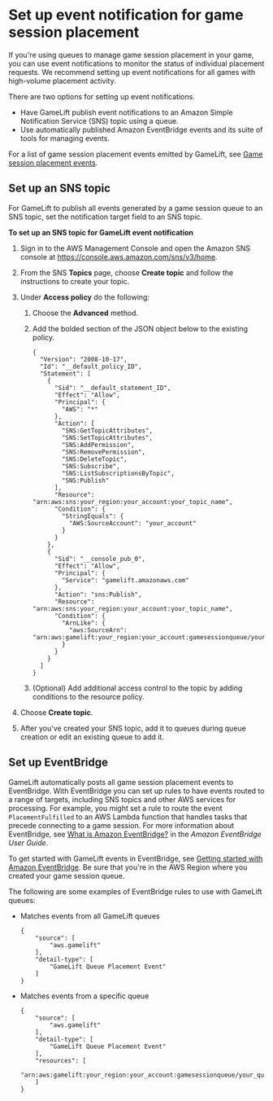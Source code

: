 # Set up event notification for game session placement<a name="queue-notification"></a>

If you're using queues to manage game session placement in your game, you can use event notifications to monitor the status of individual placement requests\. We recommend setting up event notifications for all games with high\-volume placement activity\.

There are two options for setting up event notifications\. 
+ Have GameLift publish event notifications to an Amazon Simple Notification Service \(SNS\) topic using a queue\.
+ Use automatically published Amazon EventBridge events and its suite of tools for managing events\.

For a list of game session placement events emitted by GameLift, see [Game session placement events](queue-events.md)\.

## Set up an SNS topic<a name="queue-notification-sns"></a>

For GameLift to publish all events generated by a game session queue to an SNS topic, set the notification target field to an SNS topic\. 

**To set up an SNS topic for GameLift event notification**

1. Sign in to the AWS Management Console and open the Amazon SNS console at [https://console\.aws\.amazon\.com/sns/v3/home](https://console.aws.amazon.com/sns/v3/home)\.

1. From the SNS **Topics** page, choose **Create topic** and follow the instructions to create your topic\.

1. Under **Access policy** do the following:

   1. Choose the **Advanced** method\.

   1. Add the bolded section of the JSON object below to the existing policy\.

      ```
      {
        "Version": "2008-10-17",
        "Id": "__default_policy_ID",
        "Statement": [
          {
            "Sid": "__default_statement_ID",
            "Effect": "Allow",
            "Principal": {
              "AWS": "*"
            },
            "Action": [
              "SNS:GetTopicAttributes",
              "SNS:SetTopicAttributes",
              "SNS:AddPermission",
              "SNS:RemovePermission",
              "SNS:DeleteTopic",
              "SNS:Subscribe",
              "SNS:ListSubscriptionsByTopic",
              "SNS:Publish"
            ],
            "Resource": "arn:aws:sns:your_region:your_account:your_topic_name",
            "Condition": {
              "StringEquals": {
                "AWS:SourceAccount": "your_account"
              }
            }
          },
          {
            "Sid": "__console_pub_0",
            "Effect": "Allow",
            "Principal": { 
              "Service": "gamelift.amazonaws.com" 
            },
            "Action": "sns:Publish",
            "Resource": "arn:aws:sns:your_region:your_account:your_topic_name",
            "Condition": {
              "ArnLike": {
                "aws:SourceArn": "arn:aws:gamelift:your_region:your_account:gamesessionqueue/your_queue_name"
              }
            }
          }
        ]
      }
      ```

   1. \(Optional\) Add additional access control to the topic by adding conditions to the resource policy\. 

1. Choose **Create topic**\.

1. After you've created your SNS topic, add it to queues during queue creation or edit an existing queue to add it\.

## Set up EventBridge<a name="queue-notification-cwe"></a>

GameLift automatically posts all game session placement events to EventBridge\. With EventBridge you can set up rules to have events routed to a range of targets, including SNS topics and other AWS services for processing\. For example, you might set a rule to route the event `PlacementFulfilled` to an AWS Lambda function that handles tasks that precede connecting to a game session\. For more information about EventBridge, see [What is Amazon EventBridge?](https://docs.aws.amazon.com/eventbridge/latest/userguide/eb-what-is.html) in the *Amazon EventBridge User Guide*\.

To get started with GameLift events in EventBridge, see [Getting started with Amazon EventBridge](https://docs.aws.amazon.com/eventbridge/latest/userguide/eb-get-started.html)\. Be sure that you're in the AWS Region where you created your game session queue\.

The following are some examples of EventBridge rules to use with GameLift queues:
+ Matches events from all GameLift queues

  ```
  {
      "source": [
          "aws.gamelift"
      ],
      "detail-type": [
          "GameLift Queue Placement Event"
      ]
  }
  ```
+ Matches events from a specific queue

  ```
  {
      "source": [
          "aws.gamelift"
      ],
      "detail-type": [
          "GameLift Queue Placement Event"
      ],
      "resources": [
          "arn:aws:gamelift:your_region:your_account:gamesessionqueue/your_queue_name"
      ]
  }
  ```